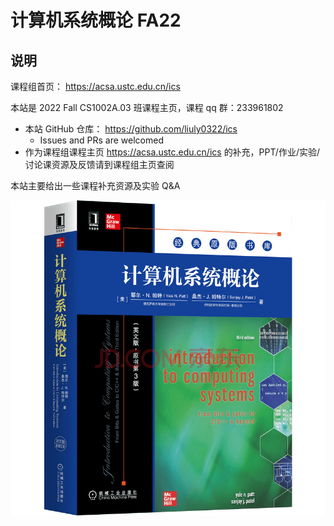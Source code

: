 # 计算机系统概论 FA22

## 说明

课程组首页： <https://acsa.ustc.edu.cn/ics>

本站是 2022 Fall CS1002A.03 班课程主页，课程 qq 群：233961802

- 本站 GitHub 仓库： <https://github.com/liuly0322/ics>
  - Issues and PRs are welcomed
- 作为课程组课程主页 <https://acsa.ustc.edu.cn/ics> 的补充，PPT/作业/实验/讨论课资源及反馈请到课程组主页查阅

本站主要给出一些课程补充资源及实验 Q&A

![](images/ICS-3rd.png)
